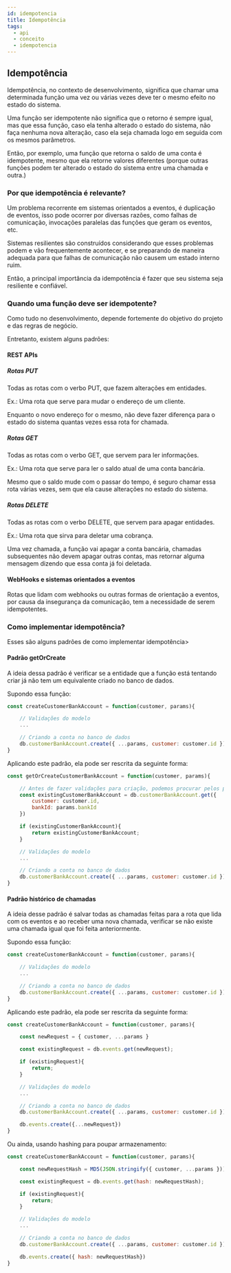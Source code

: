 ```yaml
---
id: idempotencia
title: Idempotência
tags:
  - api
  - conceito
  - idempotencia
---
```


## Idempotência

Idempotência, no contexto de desenvolvimento, significa que chamar uma determinada função uma vez ou várias vezes deve ter o mesmo efeito no estado do sistema.

Uma função ser idempotente não significa que o retorno é sempre igual, mas que essa função, caso ela tenha alterado o estado do sistema, não faça nenhuma nova alteração, caso ela seja chamada logo em seguida com os mesmos parâmetros.

Então, por exemplo, uma função que retorna o saldo de uma conta é idempotente, mesmo que ela retorne valores diferentes (porque outras funções podem ter alterado o estado do sistema entre uma chamada e outra.)

### Por que idempotência é relevante?

Um problema recorrente em sistemas orientados a eventos, é duplicação de eventos, isso pode ocorrer por diversas razões, como falhas de comunicação, invocações paralelas das funções que geram os eventos, etc.

Sistemas resilientes são construídos considerando que esses problemas podem e vão frequentemente acontecer, e se preparando de maneira adequada para que falhas de comunicação não causem um estado interno ruim.

Então, a principal importância da idempotência é fazer que seu sistema seja resiliente e confiável.

### Quando uma função deve ser idempotente?

Como tudo no desenvolvimento, depende fortemente do objetivo do projeto e das regras de negócio.

Entretanto, existem alguns padrões:

#### REST APIs

##### Rotas PUT

Todas as rotas com o verbo PUT, que fazem alterações em entidades.

Ex.: Uma rota que serve para mudar o endereço de um cliente.

Enquanto o novo endereço for o mesmo, não deve fazer diferença para o estado do sistema quantas vezes essa rota for chamada.

##### Rotas GET

Todas as rotas com o verbo GET, que servem para ler informações.

Ex.: Uma rota que serve para ler o saldo atual de uma conta bancária.

Mesmo que o saldo mude com o passar do tempo, é seguro chamar essa rota várias vezes, sem que ela cause alterações no estado do sistema.

##### Rotas DELETE

Todas as rotas com o verbo DELETE, que servem para apagar entidades.

Ex.: Uma rota que sirva para deletar uma cobrança.

Uma vez chamada, a função vai apagar a conta bancária, chamadas subsequentes não devem apagar outras contas, mas retornar alguma mensagem dizendo que essa conta já foi deletada.

#### WebHooks e sistemas orientados a eventos

Rotas que lidam com webhooks ou outras formas de orientação a eventos, por causa da insegurança da comunicação, tem a necessidade de serem idempotentes.

### Como implementar idempotência?

Esses são alguns padrões de como implementar idempotência>

#### Padrão getOrCreate

A ideia dessa padrão é verificar se a entidade que a função está tentando criar já não tem um equivalente criado no banco de dados.

Supondo essa função:

```js
const createCustomerBankAccount = function(customer, params){

    // Validações do modelo
    ...

    // Criando a conta no banco de dados
    db.customerBankAccount.create({ ...params, customer: customer.id })
}
```

Aplicando este padrão, ela pode ser rescrita da seguinte forma:

```js
const getOrCreateCustomerBankAccount = function(customer, params){

    // Antes de fazer validações para criação, podemos procurar pelos parâmetros mais importantes no nosso banco de dados e retornar uma conta já existente
    const existingCustomerBankAccount = db.customerBankAccount.get({
        customer: customer.id,
        bankId: params.bankId
    })

    if (existingCustomerBankAccount){
        return existingCustomerBankAccount;
    }

    // Validações do modelo
    ...

    // Criando a conta no banco de dados
    db.customerBankAccount.create({ ...params, customer: customer.id })
}
```

#### Padrão histórico de chamadas

A ideia desse padrão é salvar todas as chamadas feitas para a rota que lida com os eventos e ao receber uma nova chamada, verificar se não existe uma chamada igual que foi feita anteriormente.

Supondo essa função:

```js
const createCustomerBankAccount = function(customer, params){

    // Validações do modelo
    ...

    // Criando a conta no banco de dados
    db.customerBankAccount.create({ ...params, customer: customer.id })
}
```

Aplicando este padrão, ela pode ser rescrita da seguinte forma:

```js
const createCustomerBankAccount = function(customer, params){

    const newRequest = { customer, ...params }

    const existingRequest = db.events.get(newRequest);

    if (existingRequest){
        return;
    }

    // Validações do modelo
    ...

    // Criando a conta no banco de dados
    db.customerBankAccount.create({ ...params, customer: customer.id })

    db.events.create({...newRequest})
}
```

Ou ainda, usando hashing para poupar armazenamento:

```js
const createCustomerBankAccount = function(customer, params){

    const newRequestHash = MD5(JSON.stringify({ customer, ...params }));

    const existingRequest = db.events.get(hash: newRequestHash);

    if (existingRequest){
        return;
    }

    // Validações do modelo
    ...

    // Criando a conta no banco de dados
    db.customerBankAccount.create({ ...params, customer: customer.id })

    db.events.create({ hash: newRequestHash})
}
```

